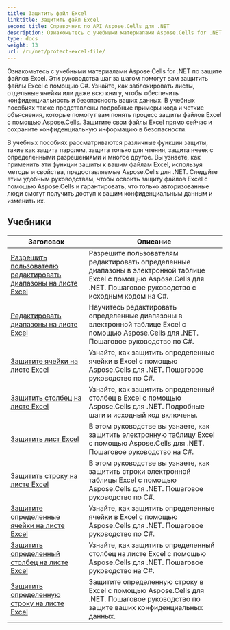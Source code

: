 ```yaml
---
title: Защитить файл Excel
linktitle: Защитить файл Excel
second_title: Справочник по API Aspose.Cells для .NET
description: Ознакомьтесь с учебными материалами Aspose.Cells for .NET по защите файлов Excel. Узнайте, как защитить конфиденциальные данные с помощью C#.
type: docs
weight: 13
url: /ru/net/protect-excel-file/
---
```

Ознакомьтесь с учебными материалами Aspose.Cells for .NET по защите файлов Excel. Эти руководства шаг за шагом помогут вам защитить файлы Excel с помощью C#. Узнайте, как заблокировать листы, отдельные ячейки или даже всю книгу, чтобы обеспечить конфиденциальность и безопасность ваших данных. В учебных пособиях также представлены подробные примеры кода и четкие объяснения, которые помогут вам понять процесс защиты файлов Excel с помощью Aspose.Cells. Защитите свои файлы Excel прямо сейчас и сохраните конфиденциальную информацию в безопасности.

В учебных пособиях рассматриваются различные функции защиты, такие как защита паролем, защита только для чтения, защита ячеек с определенными разрешениями и многое другое. Вы узнаете, как применить эти функции защиты к вашим файлам Excel, используя методы и свойства, предоставляемые Aspose.Cells для .NET. Следуйте этим удобным руководствам, чтобы освоить защиту файлов Excel с помощью Aspose.Cells и гарантировать, что только авторизованные люди смогут получить доступ к вашим конфиденциальным данным и изменить их.

## Учебники 
| Заголовок | Описание |
| --- | --- |
| [Разрешить пользователю редактировать диапазоны на листе Excel](./allow-user-to-edit-ranges-in-excel-worksheet/) | Разрешите пользователям редактировать определенные диапазоны в электронной таблице Excel с помощью Aspose.Cells для .NET. Пошаговое руководство с исходным кодом на C#. |  
| [Редактировать диапазоны на листе Excel](./edit-ranges-in-excel-worksheet/) | Научитесь редактировать определенные диапазоны в электронной таблице Excel с помощью Aspose.Cells для .NET. Пошаговое руководство по C#. |  
| [Защитите ячейки на листе Excel](./protect-cells-in-excel-worksheet/) | Узнайте, как защитить определенные ячейки в Excel с помощью Aspose.Cells для .NET. Пошаговое руководство по C#. |  
| [Защитить столбец на листе Excel](./protect-column-in-excel-worksheet/) | Узнайте, как защитить определенный столбец в Excel с помощью Aspose.Cells для .NET. Подробные шаги и исходный код включены. |  
| [Защитить лист Excel](./protect-excel-worksheet/) | В этом руководстве вы узнаете, как защитить электронную таблицу Excel с помощью Aspose.Cells для .NET. Пошаговое руководство на C#. |  
| [Защитить строку на листе Excel](./protect-row-in-excel-worksheet/) | В этом руководстве вы узнаете, как защитить строки электронной таблицы Excel с помощью Aspose.Cells для .NET. Пошаговое руководство по C#. |  
| [Защитите определенные ячейки на листе Excel](./protect-specific-cells-in-a-excel-worksheet/) | Узнайте, как защитить определенные ячейки в Excel с помощью Aspose.Cells для .NET. Пошаговое руководство по C#. |  
| [Защитить определенный столбец на листе Excel](./protect-specific-column-in-excel-worksheet/) | Узнайте, как защитить определенный столбец на листе Excel с помощью Aspose.Cells для .NET. Пошаговое руководство на C#. |  
| [Защитить определенную строку на листе Excel](./protect-specific-row-in-excel-worksheet/) | Защитите определенную строку в Excel с помощью Aspose.Cells для .NET. Пошаговое руководство по защите ваших конфиденциальных данных. |  